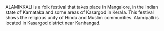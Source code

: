ALAMIKKALI is a folk festival that takes place in Mangalore, in the Indian state of Karnataka and some areas of Kasargod in Kerala. This festival shows the religious unity of Hindu and Muslim communities. Alamipalli is located in Kasargod district near Kanhangad.
